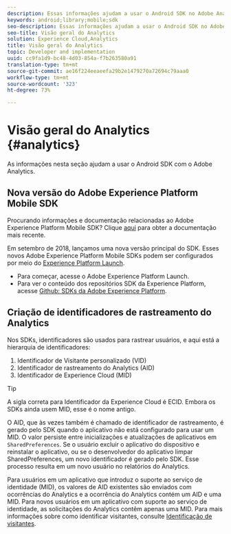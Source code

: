 ```yaml
---
description: Essas informações ajudam a usar o Android SDK no Adobe Analytics.
keywords: android;library;mobile;sdk
seo-description: Essas informações ajudam a usar o Android SDK no Adobe Analytics.
seo-title: Visão geral do Analytics
solution: Experience Cloud,Analytics
title: Visão geral do Analytics
topic: Developer and implementation
uuid: cc9fa1d9-bc48-4d03-854a-f7b263580a91
translation-type: tm+mt
source-git-commit: ae16f224eeaeefa29b2e1479270a72694c79aaa0
workflow-type: tm+mt
source-wordcount: '323'
ht-degree: 73%

---
```



# Visão geral do Analytics {#analytics}

As informações nesta seção ajudam a usar o Android SDK com o Adobe Analytics.

## Nova versão do Adobe Experience Platform Mobile SDK

Procurando informações e documentação relacionadas ao Adobe Experience Platform Mobile SDK? Clique [aqui](https://aep-sdks.gitbook.io/docs/) para obter a documentação mais recente.

Em setembro de 2018, lançamos uma nova versão principal do SDK. Esses novos Adobe Experience Platform Mobile SDKs podem ser configurados por meio do [Experience Platform Launch](https://www.adobe.com/br/experience-platform/launch.html).

* Para começar, acesse o Adobe Experience Platform Launch.
* Para ver o conteúdo dos repositórios SDK da Experience Platform, acesse [Github: SDKs da Adobe Experience Platform](https://github.com/Adobe-Marketing-Cloud/acp-sdks).

## Criação de identificadores de rastreamento do Analytics

Nos SDKs, identificadores são usados para rastrear usuários, e aqui está a hierarquia de identificadores:

1. Identificador de Visitante personalizado (VID)
2. Identificador de rastreamento do Analytics (AID)
3. Identificador de Experience Cloud (MID)

>[!TIP]
>
>A sigla correta para Identificador da Experience Cloud é ECID. Embora os SDKs ainda usem MID, esse é o nome antigo. 


O AID, que às vezes também é chamado de identificador de rastreamento, é gerado pelo SDK quando o aplicativo não está configurado para usar um MID. O valor persiste entre inicializações e atualizações de aplicativos em `SharedPreferences`. Se o usuário excluir o aplicativo do dispositivo e reinstalar o aplicativo, ou se o desenvolvedor do aplicativo limpar SharedPreferences, um novo identificador é gerado pelo SDK. Esse processo resulta em um novo usuário no relatórios do Analytics.

Para usuários em um aplicativo que introduz o suporte ao serviço de identidade (MID), os valores de AID existentes são enviados com ocorrências do Analytics e a ocorrência do Analytics contém um AID e uma MID. Para novos usuários em um aplicativo com suporte ao serviço de identidade, as solicitações do Analytics contêm apenas uma MID. Para mais informações sobre como identificar visitantes, consulte [Identificação de visitantes](https://docs.adobe.com/content/help/pt-BR/analytics/export/analytics-data-feed/data-feed-contents/datafeeds-visid.html).